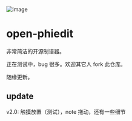 ![image](![image](https://github.com/user-attachments/assets/1543f1e3-2c90-41b7-8ded-9b56add5631f)
)

# open-phiedit

非常简洁的开源制谱器。

正在测试中，bug 很多。欢迎其它人 fork 此仓库。

随缘更新。

## update

v2.0: 触摸放置（测试），note 拖动，还有一些细节
